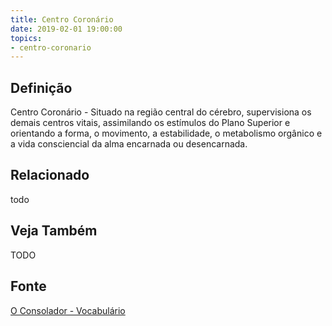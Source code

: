 ```yaml
---
title: Centro Coronário
date: 2019-02-01 19:00:00
topics:
- centro-coronario
---
```


## Definição
Centro Coronário - Situado na região central do cérebro, supervisiona os demais
centros vitais, assimilando os estímulos do Plano Superior e orientando a
forma, o movimento, a estabilidade, o metabolismo orgânico e a vida
consciencial da alma encarnada ou desencarnada.

## Relacionado
todo

## Veja Também
TODO

## Fonte
[O Consolador - Vocabulário](http://www.oconsolador.com.br/linkfixo/vocabulario/principal.html)


